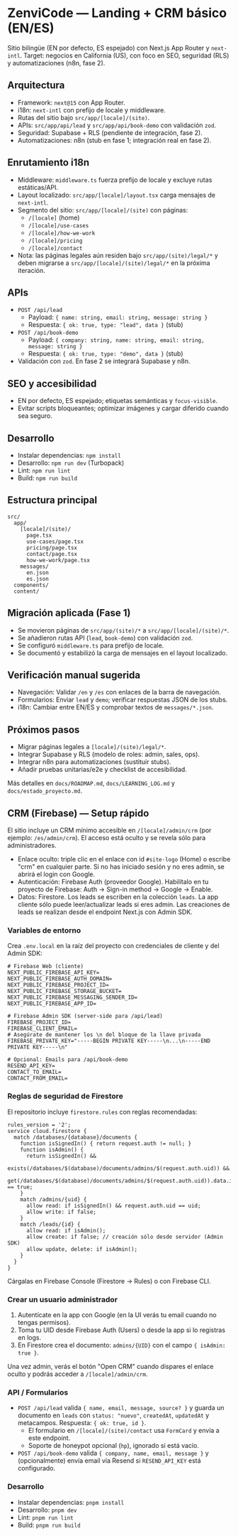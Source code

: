 # ZenviCode — Landing + CRM básico (EN/ES)

Sitio bilingüe (EN por defecto, ES espejado) con Next.js App Router y `next-intl`. Target: negocios en California (US), con foco en SEO, seguridad (RLS) y automatizaciones (n8n, fase 2).

## Arquitectura

- Framework: `next@15` con App Router.
- i18n: `next-intl` con prefijo de locale y middleware.
- Rutas del sitio bajo `src/app/[locale]/(site)`.
- APIs: `src/app/api/lead` y `src/app/api/book-demo` con validación `zod`.
- Seguridad: Supabase + RLS (pendiente de integración, fase 2).
- Automatizaciones: n8n (stub en fase 1; integración real en fase 2).

## Enrutamiento i18n

- Middleware: `middleware.ts` fuerza prefijo de locale y excluye rutas estáticas/API.
- Layout localizado: `src/app/[locale]/layout.tsx` carga mensajes de `next-intl`.
- Segmento del sitio: `src/app/[locale]/(site)` con páginas:
  - `/[locale]` (home)
  - `/[locale]/use-cases`
  - `/[locale]/how-we-work`
  - `/[locale]/pricing`
  - `/[locale]/contact`
- Nota: las páginas legales aún residen bajo `src/app/(site)/legal/*` y deben migrarse a `src/app/[locale]/(site)/legal/*` en la próxima iteración.

## APIs

- `POST /api/lead`
  - Payload: `{ name: string, email: string, message: string }`
  - Respuesta: `{ ok: true, type: "lead", data }` (stub)
- `POST /api/book-demo`
  - Payload: `{ company: string, name: string, email: string, message: string }`
  - Respuesta: `{ ok: true, type: "demo", data }` (stub)
- Validación con `zod`. En fase 2 se integrará Supabase y n8n.

## SEO y accesibilidad

- EN por defecto, ES espejado; etiquetas semánticas y `focus-visible`.
- Evitar scripts bloqueantes; optimizar imágenes y cargar diferido cuando sea seguro.

## Desarrollo

- Instalar dependencias: `npm install`
- Desarrollo: `npm run dev` (Turbopack)
- Lint: `npm run lint`
- Build: `npm run build`

## Estructura principal

```
src/
  app/
    [locale]/(site)/
      page.tsx
      use-cases/page.tsx
      pricing/page.tsx
      contact/page.tsx
      how-we-work/page.tsx
    messages/
      en.json
      es.json
  components/
  content/
```

## Migración aplicada (Fase 1)

- Se movieron páginas de `src/app/(site)/*` a `src/app/[locale]/(site)/*`.
- Se añadieron rutas API (`lead`, `book-demo`) con validación `zod`.
- Se configuró `middleware.ts` para prefijo de locale.
- Se documentó y estabilizó la carga de mensajes en el layout localizado.

## Verificación manual sugerida

- Navegación: Validar `/en` y `/es` con enlaces de la barra de navegación.
- Formularios: Enviar `lead` y `demo`; verificar respuestas JSON de los stubs.
- i18n: Cambiar entre EN/ES y comprobar textos de `messages/*.json`.

## Próximos pasos

- Migrar páginas legales a `[locale]/(site)/legal/*`.
- Integrar Supabase y RLS (modelo de roles: admin, sales, ops).
- Integrar n8n para automatizaciones (sustituir stubs).
- Añadir pruebas unitarias/e2e y checklist de accesibilidad.

Más detalles en `docs/ROADMAP.md`, `docs/LEARNING_LOG.md` y `docs/estado_proyecto.md`.

## CRM (Firebase) — Setup rápido

El sitio incluye un CRM mínimo accesible en `/[locale]/admin/crm` (por ejemplo: `/es/admin/crm`). El acceso está oculto y se revela sólo para administradores.

- Enlace oculto: triple clic en el enlace con id `#site-logo` (Home) o escribe "crm" en cualquier parte. Si no has iniciado sesión y no eres admin, se abrirá el login con Google.
- Autenticación: Firebase Auth (proveedor Google). Habilítalo en tu proyecto de Firebase: Auth -> Sign-in method -> Google -> Enable.
- Datos: Firestore. Los leads se escriben en la colección `leads`. La app cliente sólo puede leer/actualizar leads si eres admin. Las creaciones de leads se realizan desde el endpoint Next.js con Admin SDK.

### Variables de entorno

Crea `.env.local` en la raíz del proyecto con credenciales de cliente y del Admin SDK:

```
# Firebase Web (cliente)
NEXT_PUBLIC_FIREBASE_API_KEY=
NEXT_PUBLIC_FIREBASE_AUTH_DOMAIN=
NEXT_PUBLIC_FIREBASE_PROJECT_ID=
NEXT_PUBLIC_FIREBASE_STORAGE_BUCKET=
NEXT_PUBLIC_FIREBASE_MESSAGING_SENDER_ID=
NEXT_PUBLIC_FIREBASE_APP_ID=

# Firebase Admin SDK (server-side para /api/lead)
FIREBASE_PROJECT_ID=
FIREBASE_CLIENT_EMAIL=
# Asegúrate de mantener los \n del bloque de la llave privada
FIREBASE_PRIVATE_KEY="-----BEGIN PRIVATE KEY-----\n...\n-----END PRIVATE KEY-----\n"

# Opcional: Emails para /api/book-demo
RESEND_API_KEY=
CONTACT_TO_EMAIL=
CONTACT_FROM_EMAIL=
```

### Reglas de seguridad de Firestore

El repositorio incluye `firestore.rules` con reglas recomendadas:

```
rules_version = '2';
service cloud.firestore {
  match /databases/{database}/documents {
    function isSignedIn() { return request.auth != null; }
    function isAdmin() {
      return isSignedIn() &&
        exists(/databases/$(database)/documents/admins/$(request.auth.uid)) &&
        get(/databases/$(database)/documents/admins/$(request.auth.uid)).data.isAdmin == true;
    }
    match /admins/{uid} {
      allow read: if isSignedIn() && request.auth.uid == uid;
      allow write: if false;
    }
    match /leads/{id} {
      allow read: if isAdmin();
      allow create: if false; // creación sólo desde servidor (Admin SDK)
      allow update, delete: if isAdmin();
    }
  }
}
```

Cárgalas en Firebase Console (Firestore -> Rules) o con Firebase CLI.

### Crear un usuario administrador

1) Autentícate en la app con Google (en la UI verás tu email cuando no tengas permisos).
2) Toma tu UID desde Firebase Auth (Users) o desde la app si lo registras en logs.
3) En Firestore crea el documento: `admins/{UID}` con el campo `{ isAdmin: true }`.

Una vez admin, verás el botón "Open CRM" cuando dispares el enlace oculto y podrás acceder a `/[locale]/admin/crm`.

### API / Formularios

- `POST /api/lead` valida `{ name, email, message, source? }` y guarda un documento en `leads` con `status: "nuevo"`, `createdAt`, `updatedAt` y metacampos. Respuesta: `{ ok: true, id }`.
  - El formulario en `/[locale]/(site)/contact` usa `FormCard` y envía a este endpoint.
  - Soporte de honeypot opcional (`hp`), ignorado si está vacío.
- `POST /api/book-demo` valida `{ company, name, email, message }` y (opcionalmente) envía email vía Resend si `RESEND_API_KEY` está configurado.

### Desarrollo

- Instalar dependencias: `pnpm install`
- Desarrollo: `pnpm dev`
- Lint: `pnpm run lint`
- Build: `pnpm run build`
